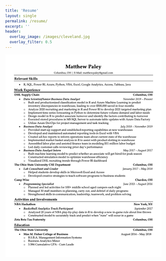 ```yaml
---
title: 'Resume'
layout: single
permalink: /resume/
excerpt: ''
header:
  overlay_image: /images/cleveland.jpg
  overlay_filter: 0.5
---
```


![Matthew Paley Resume](/assets/images/resume-portfolio.png)
